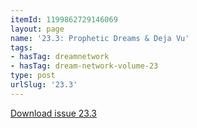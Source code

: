```yaml
---
itemId: 1199862729146069
layout: page
name: '23.3: Prophetic Dreams & Deja Vu'
tags:
- hasTag: dreamnetwork
- hasTag: dream-network-volume-23
type: post
urlSlug: '23.3'
---
```

<a href="files/pdfs/Volume_23/23.3_deja_vu.pdf" download="">Download issue 23.3</a>